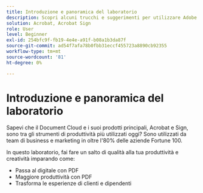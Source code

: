 ```yaml
---
title: Introduzione e panoramica del laboratorio
description: Scopri alcuni trucchi e suggerimenti per utilizzare Adobe Document Cloud
solution: Acrobat, Acrobat Sign
role: User
level: Beginner
exl-id: 254bfc9f-fb19-4e4e-a91f-b08a1b3da87f
source-git-commit: ad54f7afa78b0fbb31eccf455723a8890cb92355
workflow-type: tm+mt
source-wordcount: '81'
ht-degree: 0%

---
```


# Introduzione e panoramica del laboratorio

Sapevi che il Document Cloud e i suoi prodotti principali, Acrobat e Sign, sono tra gli strumenti di produttività più utilizzati oggi? Sono utilizzati da team di business e marketing in oltre l&#39;80% delle aziende Fortune 100.

In questo laboratorio, fai fare un salto di qualità alla tua produttività e creatività imparando come:

* Passa al digitale con PDF
* Maggiore produttività con PDF
* Trasforma le esperienze di clienti e dipendenti
